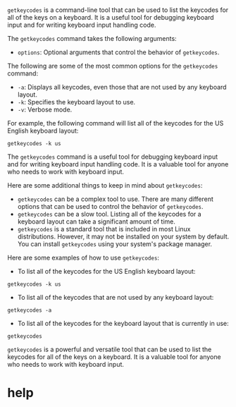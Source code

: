 # 

`getkeycodes` is a command-line tool that can be used to list the keycodes for all of the keys on a keyboard. It is a useful tool for debugging keyboard input and for writing keyboard input handling code.

The `getkeycodes` command takes the following arguments:

* `options`: Optional arguments that control the behavior of `getkeycodes`.

The following are some of the most common options for the `getkeycodes` command:

* `-a`: Displays all keycodes, even those that are not used by any keyboard layout.
* `-k`: Specifies the keyboard layout to use.
* `-v`: Verbose mode.

For example, the following command will list all of the keycodes for the US English keyboard layout:

```
getkeycodes -k us
```

The `getkeycodes` command is a useful tool for debugging keyboard input and for writing keyboard input handling code. It is a valuable tool for anyone who needs to work with keyboard input.

Here are some additional things to keep in mind about `getkeycodes`:

* `getkeycodes` can be a complex tool to use. There are many different options that can be used to control the behavior of `getkeycodes`.
* `getkeycodes` can be a slow tool. Listing all of the keycodes for a keyboard layout can take a significant amount of time.
* `getkeycodes` is a standard tool that is included in most Linux distributions. However, it may not be installed on your system by default. You can install `getkeycodes` using your system's package manager.

Here are some examples of how to use `getkeycodes`:

* To list all of the keycodes for the US English keyboard layout:
```
getkeycodes -k us
```
* To list all of the keycodes that are not used by any keyboard layout:
```
getkeycodes -a
```
* To list all of the keycodes for the keyboard layout that is currently in use:
```
getkeycodes
```

`getkeycodes` is a powerful and versatile tool that can be used to list the keycodes for all of the keys on a keyboard. It is a valuable tool for anyone who needs to work with keyboard input.



# help 

```

```
 
